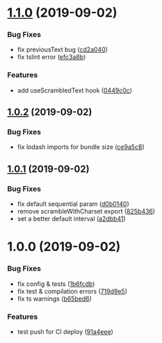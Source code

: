 # [1.1.0](https://github.com/good-idea/scrambled-text/compare/v1.0.2...v1.1.0) (2019-09-02)


### Bug Fixes

* fix previousText bug ([cd2a040](https://github.com/good-idea/scrambled-text/commit/cd2a040))
* fix tslint error ([efc3a8b](https://github.com/good-idea/scrambled-text/commit/efc3a8b))


### Features

* add useScrambledText hook ([0449c0c](https://github.com/good-idea/scrambled-text/commit/0449c0c))

## [1.0.2](https://github.com/good-idea/scrambled-text/compare/v1.0.1...v1.0.2) (2019-09-02)


### Bug Fixes

* fix lodash imports for bundle size ([ce9a5c8](https://github.com/good-idea/scrambled-text/commit/ce9a5c8))

## [1.0.1](https://github.com/good-idea/scrambled-text/compare/v1.0.0...v1.0.1) (2019-09-02)


### Bug Fixes

* fix default sequential param ([d0b0140](https://github.com/good-idea/scrambled-text/commit/d0b0140))
* remove scrambleWithCharset export ([825b436](https://github.com/good-idea/scrambled-text/commit/825b436))
* set a better default interval ([a2dbb41](https://github.com/good-idea/scrambled-text/commit/a2dbb41))

# 1.0.0 (2019-09-02)


### Bug Fixes

* fix config & tests ([1b6fcdb](https://github.com/good-idea/scrambled-text/commit/1b6fcdb))
* fix test & compilation errors ([719d9e5](https://github.com/good-idea/scrambled-text/commit/719d9e5))
* fix ts warnings ([b65bed6](https://github.com/good-idea/scrambled-text/commit/b65bed6))


### Features

* test push for CI deploy ([91a4eee](https://github.com/good-idea/scrambled-text/commit/91a4eee))

